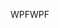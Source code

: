<span data-ttu-id="7ada8-101">WPF</span><span class="sxs-lookup"><span data-stu-id="7ada8-101">WPF</span></span>